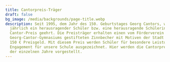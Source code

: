 ```yaml
---
title: Cantorpreis-Träger
draft: false
bg_image: /media/backgrounds/page-title.webp
description: Seit 1995, dem Jahr des 150. Geburtstages Georg Cantors, wird
  jährlich ein herausragender Schüler bzw. eine herausragende Schülerin mit dem
  Cantor-Preis geehrt. Die Preisträger erhalten einen vom Förderverein des
  Georg-Cantor-Gymnasiums gestifteten Zinnbecher mit Motiven der Stadt Halle und
  150 € Preisgeld. Mit diesem Preis werden Schüler für besondere Leistungen und
  Engagement für unsere Schule ausgezeichnet. Hier werden die Cantorpreis-Träger
  der einzelnen Jahre vorgestellt.
---
```

